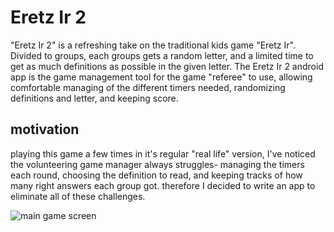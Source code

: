 

# Eretz Ir 2

"Eretz Ir 2" is a refreshing take on the traditional kids game "Eretz Ir".
Divided to groups, each groups gets a random letter, and a limited time to get as much definitions as possible in the given letter.
The Eretz Ir 2 android app is the game management tool for the game "referee" to use, allowing comfortable managing of the different timers needed, randomizing definitions and letter, and keeping score.

## motivation
playing this game a few times in it's regular "real life" version, I've noticed the volunteering game manager always struggles- managing the timers each round, choosing the definition to read, and keeping tracks of how many right answers each group got.
therefore I decided to write an app to eliminate all of these challenges.

![main game screen](https://photos.app.goo.gl/Wk8ZykCpbuL2T7AH8)
